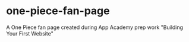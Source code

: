 # one-piece-fan-page
A One Piece fan page created during App Academy prep work "Building Your First Website"
